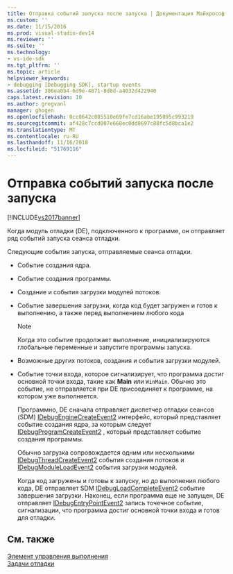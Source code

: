 ```yaml
---
title: Отправка событий запуска после запуска | Документация Майкрософт
ms.custom: ''
ms.date: 11/15/2016
ms.prod: visual-studio-dev14
ms.reviewer: ''
ms.suite: ''
ms.technology:
- vs-ide-sdk
ms.tgt_pltfrm: ''
ms.topic: article
helpviewer_keywords:
- debugging [Debugging SDK], startup events
ms.assetid: 306ea0b4-6d9e-4871-8d8d-a4032d422940
caps.latest.revision: 10
ms.author: gregvanl
manager: ghogen
ms.openlocfilehash: 0cc0642c085510e69fe7cd16abe195095c993219
ms.sourcegitcommit: af428c7ccd007e668ec0dd8697c88fc5d8bca1e2
ms.translationtype: MT
ms.contentlocale: ru-RU
ms.lasthandoff: 11/16/2018
ms.locfileid: "51769116"
---
```

# <a name="sending-startup-events-after-a-launch"></a>Отправка событий запуска после запуска
[!INCLUDE[vs2017banner](../../includes/vs2017banner.md)]

Когда модуль отладки (DE), подключенного к программе, он отправляет ряд событий запуска сеанса отладки.  
  
 Следующие события запуска, отправляемые сеанса отладки.  
  
- Событие создания ядра.  
  
- Событие создания программы.  
  
- Создание и события загрузки модулей потоков.  
  
- Событие завершения загрузки, когда код будет загружен и готов к выполнению, а также перед выполнением любого кода  
  
  > [!NOTE]
  >  Когда это событие продолжает выполнение, инициализируются глобальные переменные и запустите программы запуска.  
  
- Возможные других потоков, создания и события загрузки модулей.  
  
- Событие точки входа, которое сигнализирует, что программа достиг основной точки входа, такие как **Main** или `WinMain`. Обычно это событие, не отправляется при DE присоединяет к программе, на котором уже выполняется.  
  
  Программно, DE сначала отправляет диспетчер отладки сеансов (SDM) [IDebugEngineCreateEvent2](../../extensibility/debugger/reference/idebugenginecreateevent2.md) интерфейс, который представляет событие создания ядра, за которым следует [IDebugProgramCreateEvent2](../../extensibility/debugger/reference/idebugprogramcreateevent2.md) , который представляет событие создания программы.  
  
  Обычно загрузка сопровождается одним или несколькими [IDebugThreadCreateEvent2](../../extensibility/debugger/reference/idebugthreadcreateevent2.md) события создания потоков и [IDebugModuleLoadEvent2](../../extensibility/debugger/reference/idebugmoduleloadevent2.md) события загрузки модулей.  
  
  Когда код загружены и готовы к запуску, но до выполнения любого кода, DE отправляет SDM [IDebugLoadCompleteEvent2](../../extensibility/debugger/reference/idebugloadcompleteevent2.md) событие завершения загрузки. Наконец, если программа еще не запущен, DE отправляет [IDebugEntryPointEvent2](../../extensibility/debugger/reference/idebugentrypointevent2.md) запись точечное событие, сигнализации, что программа достиг основной точки входа и готов для отладки.  
  
## <a name="see-also"></a>См. также  
 [Элемент управления выполнения](../../extensibility/debugger/control-of-execution.md)   
 [Задачи отладки](../../extensibility/debugger/debugging-tasks.md)

